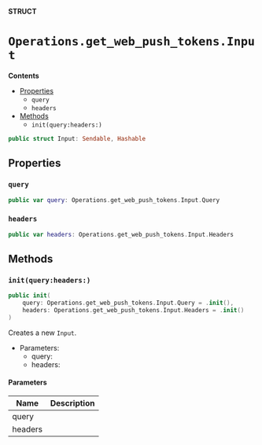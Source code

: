 **STRUCT**

# `Operations.get_web_push_tokens.Input`

**Contents**

- [Properties](#properties)
  - `query`
  - `headers`
- [Methods](#methods)
  - `init(query:headers:)`

```swift
public struct Input: Sendable, Hashable
```

## Properties
### `query`

```swift
public var query: Operations.get_web_push_tokens.Input.Query
```

### `headers`

```swift
public var headers: Operations.get_web_push_tokens.Input.Headers
```

## Methods
### `init(query:headers:)`

```swift
public init(
    query: Operations.get_web_push_tokens.Input.Query = .init(),
    headers: Operations.get_web_push_tokens.Input.Headers = .init()
)
```

Creates a new `Input`.

- Parameters:
  - query:
  - headers:

#### Parameters

| Name | Description |
| ---- | ----------- |
| query |  |
| headers |  |